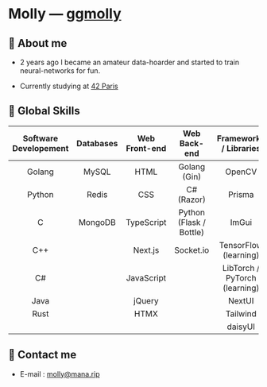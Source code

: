# Molly — [ggmolly](https://github.com/ggmolly)

## 💬 About me

- 2 years ago I became an amateur data-hoarder and started to train neural-networks for fun.

- Currently studying at [42 Paris](https://42.fr/)

## 🤹 Global Skills

| Software Developement | Databases | Web Front-end |       Web Back-end      | Frameworks / Libraries        |
|:---------------------:|:---------:|:-------------:|:-----------------------:|:-----------------------------:|
| Golang                | MySQL     | HTML          | Golang (Gin)            | OpenCV                        |
| Python                | Redis     | CSS           | C# (Razor)              | Prisma                        |
| C                     | MongoDB   | TypeScript    | Python (Flask / Bottle) | ImGui                         |
| C++                   |           | Next.js       | Socket.io               | TensorFlow (learning)         |
| C#                    |           | JavaScript    |                         | LibTorch / PyTorch (learning) |
| Java                  |           | jQuery        |                         | NextUI                        |
| Rust                  |           | HTMX          |                         | Tailwind                      |
|                       |           |               |                         | daisyUI                       |

## 📧 Contact me

- E-mail : [molly@mana.rip](mailto:molly@mana.rip)
